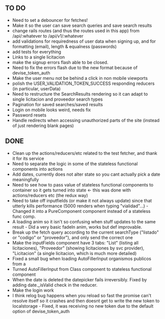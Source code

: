 ## TO DO ##

- Need to set a debouncer for fetches!
- Make it so the user can save search queries and save search results
- change rails routes (and thus the routes used in this app) from /api/:whatever to /api/v1/:whatever
- add validations for requiredness of user data when signing up, and for formatting (email), length & equalness (passwords)
- add tests for everything
- Links to a single licitacion
- make the signup errors flash able to be closed.
- Need to fix the errors flash due to the new format because of devise_token_auth
- Make the user menu not be behind a click in non mobile viewports
- polish the USER_VALIDATION_TOKEN_SUCCESS responding reducers (in particular, userData)
- Need to restructure the SearchResults rendering so it can adapt to single licitacion and proveedor search types
- Pagination for saved searches/saved results
- Login on mobile looks weird, needs fix
- Password resets
- Handle redirects when accessing unauthorized parts of the site (instead of just rendering blank pages)


## DONE ##
- Clean up the actions/reducers/etc related to the test fetcher, and thank it for its service
- Need to separate the logic in some of the stateless functional components into actions
- Add dates, currently <DateField /> does not alter state so you cant actually pick a date meaningfully
- Need to see  how to pass value of stateless functional components to container so it gets turned into state <- this was done with actions/reducers etc (the redux way)
- Need to take <SearchResults /> off inputfields (or make it not always update) since that utterly kills performance (5000 renders when typing "vialidad"...) - Changed it into a PureComponent component instead of a stateless func comp.
- A loading anim so it isn't so confusing when stuff updates to the same result - Did a very basic fadeIn anim, works but def improvable.
- Break up the fetch query according to the current searchType ("listado" or "codigo" or "proveedor"), and only send the correct one
- Make the inputFields component have 3 tabs: "List" (listing all licitaciones), "Proveedor" (showing licitaciones by svc provider), 
"Licitacion" (a single licitacion, which is much more detailed)
- Fixed a small bug when loading AutoFillerInput organismos publicos from a <Link />
- Turned AutoFillerInput from Class component to stateless functional component
- When the date is deleted the datepicker fails irreversibly. Fixed by adding date._isValid check in the reducer.
- Make the login work
- I think relog bug happens when you reload so fast the promise can't resolve itself so it crashes and then
doesnt get to write the new token to localstorage - Fixed, it was receiving no new token due to the default option of devise_token_auth
